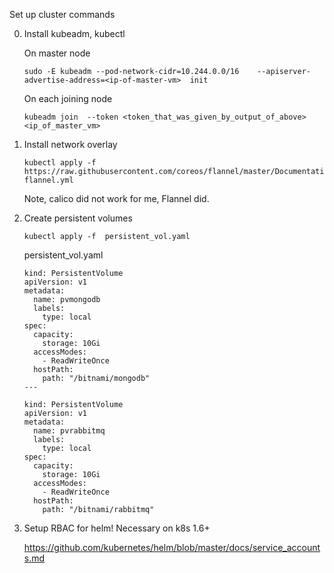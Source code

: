 Set up  cluster commands

0. Install kubeadm, kubectl


    On master node
    ```
    sudo -E kubeadm --pod-network-cidr=10.244.0.0/16    --apiserver-advertise-address=<ip-of-master-vm>  init
    ```

    On each joining node
    ```
    kubeadm join  --token <token_that_was_given_by_output_of_above> <ip_of_master_vm>
    ```

1. Install network overlay

    ```
    kubectl apply -f  https://raw.githubusercontent.com/coreos/flannel/master/Documentation/kube-flannel.yml
    ```


    Note, calico did not work for me, Flannel did.

2. Create persistent volumes

    ```
    kubectl apply -f  persistent_vol.yaml
    ```


    persistent_vol.yaml

    ```
    kind: PersistentVolume
    apiVersion: v1
    metadata:
      name: pvmongodb
      labels:
        type: local
    spec:
      capacity:
        storage: 10Gi
      accessModes:
        - ReadWriteOnce
      hostPath:
        path: "/bitnami/mongodb"
    ---

    kind: PersistentVolume
    apiVersion: v1
    metadata:
      name: pvrabbitmq
      labels:
        type: local
    spec:
      capacity:
        storage: 10Gi
      accessModes:
        - ReadWriteOnce
      hostPath:
        path: "/bitnami/rabbitmq"
    ```


3.  Setup RBAC for helm! Necessary on k8s 1.6+

    https://github.com/kubernetes/helm/blob/master/docs/service_accounts.md





